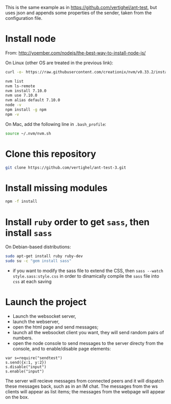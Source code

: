 This is the same example as in https://github.com/vertighel/ant-test, but uses json and appends some properties of the sender, taken from the configuration file.

# Install node

From:
http://yoember.com/nodejs/the-best-way-to-install-node-js/

On Linux (other OS are treated in the previous link):

```bash
curl -o- https://raw.githubusercontent.com/creationix/nvm/v0.33.2/install.sh | bash	

nvm list
nvm ls-remote
nvm install 7.10.0
nvm use 7.10.0
nvm alias default 7.10.0
node -v
npm install -g npm
npm -v

```

On Mac, add the following line in `.bash_profile`:

```bash
source ~/.nvm/nvm.sh
```

# Clone this repository

```bash
git clone https://github.com/vertighel/ant-test-3.git

```
# Install missing modules

```bash
npm -f install

```
# Install `ruby`  order to get `sass`, then install `sass`

On Debian-based distributions:

```bash
sudo apt-get install ruby ruby-dev
sudo su -c "gem install sass"
```
- if you want to modify the sass file to extend the CSS, then `sass --watch style.sass:style.css` in order to dinamically compile the `sass` file into `css` at each saving

# Launch the project

 - Launch the websocket server,
 - launch the webserver,
 - open the html page and send messages;
 - launch all the websocket client you want, they will send random pairs of numbers.
 - open the node console to send messages to the server directy from the console, and to enable/disable page elements:
 ```node
var s=require("sendtest")
s.send({x:1, y:2})
s.disable("input")
s.enable("input")
```

The server will recieve messages from connected peers and it will dispatch these messages back, such as in an IM chat. The messages from the ws clients will appear as list items; the messages from the webpage will appear on the box.
